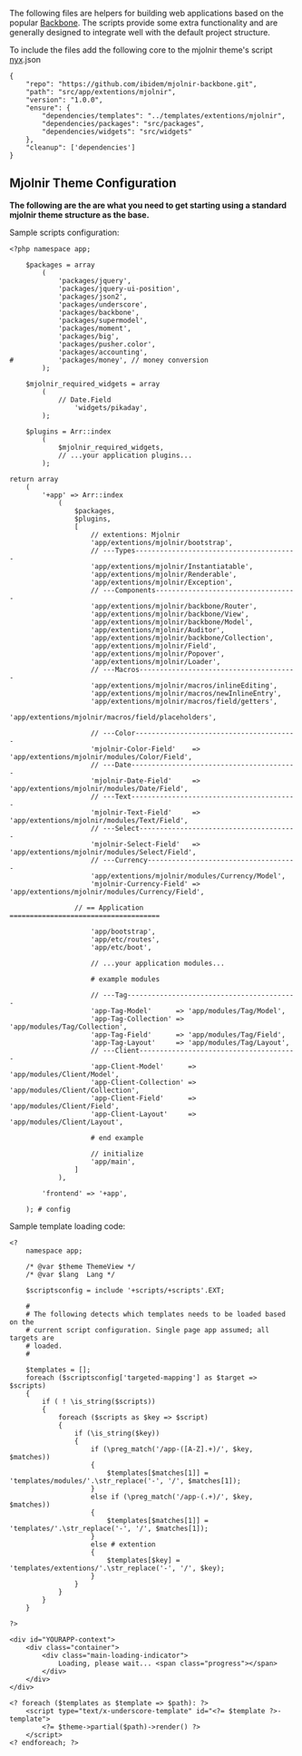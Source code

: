 The following files are helpers for building web applications based on the
popular [Backbone](http://backbonejs.org/). The scripts provide some extra
functionality and are generally designed to integrate well with the default
project structure.

To include the files add the following core to the mjolnir theme's script
[nyx](https://github.com/ibidem/nyx.gem).json

	{
		"repo": "https://github.com/ibidem/mjolnir-backbone.git",
		"path": "src/app/extentions/mjolnir",
		"version": "1.0.0",
		"ensure": {
			"dependencies/templates": "../templates/extentions/mjolnir",
			"dependencies/packages": "src/packages",
			"dependencies/widgets": "src/widgets"
		},
		"cleanup": ['dependencies']
	}

## Mjolnir Theme Configuration

**The following are the are what you need to get starting using a standard
mjolnir theme structure as the base.**

Sample scripts configuration:

	<?php namespace app;

		$packages = array
			(
				'packages/jquery',
				'packages/jquery-ui-position',
				'packages/json2',
				'packages/underscore',
				'packages/backbone',
				'packages/supermodel',
				'packages/moment',
				'packages/big',
				'packages/pusher.color',
				'packages/accounting',
	#			'packages/money', // money conversion
			);

		$mjolnir_required_widgets = array
			(
				// Date.Field
					'widgets/pikaday',
			);

		$plugins = Arr::index
			(
				$mjolnir_required_widgets,
				// ...your application plugins...
			);

	return array
		(
			'+app' => Arr::index
				(
					$packages,
					$plugins,
					[
						// extentions: Mjolnir
						'app/extentions/mjolnir/bootstrap',
						// ---Types----------------------------------------
						'app/extentions/mjolnir/Instantiatable',
						'app/extentions/mjolnir/Renderable',
						'app/extentions/mjolnir/Exception',
						// ---Components-----------------------------------
						'app/extentions/mjolnir/backbone/Router',
						'app/extentions/mjolnir/backbone/View',
						'app/extentions/mjolnir/backbone/Model',
						'app/extentions/mjolnir/Auditor',
						'app/extentions/mjolnir/backbone/Collection',
						'app/extentions/mjolnir/Field',
						'app/extentions/mjolnir/Popover',
						'app/extentions/mjolnir/Loader',
						// ---Macros---------------------------------------
						'app/extentions/mjolnir/macros/inlineEditing',
						'app/extentions/mjolnir/macros/newInlineEntry',
						'app/extentions/mjolnir/macros/field/getters',
						'app/extentions/mjolnir/macros/field/placeholders',

						// ---Color----------------------------------------
						'mjolnir-Color-Field'    => 'app/extentions/mjolnir/modules/Color/Field',
						// ---Date-----------------------------------------
						'mjolnir-Date-Field'     => 'app/extentions/mjolnir/modules/Date/Field',
						// ---Text-----------------------------------------
						'mjolnir-Text-Field'     => 'app/extentions/mjolnir/modules/Text/Field',
						// ---Select---------------------------------------
						'mjolnir-Select-Field'   => 'app/extentions/mjolnir/modules/Select/Field',
						// ---Currency-------------------------------------
						'app/extentions/mjolnir/modules/Currency/Model',
						'mjolnir-Currency-Field' => 'app/extentions/mjolnir/modules/Currency/Field',

					// == Application =====================================

						'app/bootstrap',
						'app/etc/routes',
						'app/etc/boot',

						// ...your application modules...

						# example modules

						// ---Tag------------------------------------------
						'app-Tag-Model'      => 'app/modules/Tag/Model',
						'app-Tag-Collection' => 'app/modules/Tag/Collection',
						'app-Tag-Field'      => 'app/modules/Tag/Field',
						'app-Tag-Layout'     => 'app/modules/Tag/Layout',
						// ---Client---------------------------------------
						'app-Client-Model'      => 'app/modules/Client/Model',
						'app-Client-Collection' => 'app/modules/Client/Collection',
						'app-Client-Field'      => 'app/modules/Client/Field',
						'app-Client-Layout'     => 'app/modules/Client/Layout',

						# end example

						// initialize
						'app/main',
					]
				),

			'frontend' => '+app',

		); # config

Sample template loading code:

	<?
		namespace app;

		/* @var $theme ThemeView */
		/* @var $lang  Lang */

		$scriptsconfig = include '+scripts/+scripts'.EXT;

		#
		# The following detects which templates needs to be loaded based on the
		# current script configuration. Single page app assumed; all targets are
		# loaded.
		#

		$templates = [];
		foreach ($scriptsconfig['targeted-mapping'] as $target => $scripts)
		{
			if ( ! \is_string($scripts))
			{
				foreach ($scripts as $key => $script)
				{
					if (\is_string($key))
					{
						if (\preg_match('/app-([A-Z].+)/', $key, $matches))
						{
							$templates[$matches[1]] = 'templates/modules/'.\str_replace('-', '/', $matches[1]);
						}
						else if (\preg_match('/app-(.+)/', $key, $matches))
						{
							$templates[$matches[1]] = 'templates/'.\str_replace('-', '/', $matches[1]);
						}
						else # extention
						{
							$templates[$key] = 'templates/extentions/'.\str_replace('-', '/', $key);
						}
					}
				}
			}
		}

	?>

	<div id="YOURAPP-context">
		<div class="container">
			<div class="main-loading-indicator">
				Loading, please wait... <span class="progress"></span>
			</div>
		</div>
	</div>

	<? foreach ($templates as $template => $path): ?>
		<script type="text/x-underscore-template" id="<?= $template ?>-template">
			<?= $theme->partial($path)->render() ?>
		</script>
	<? endforeach; ?>
